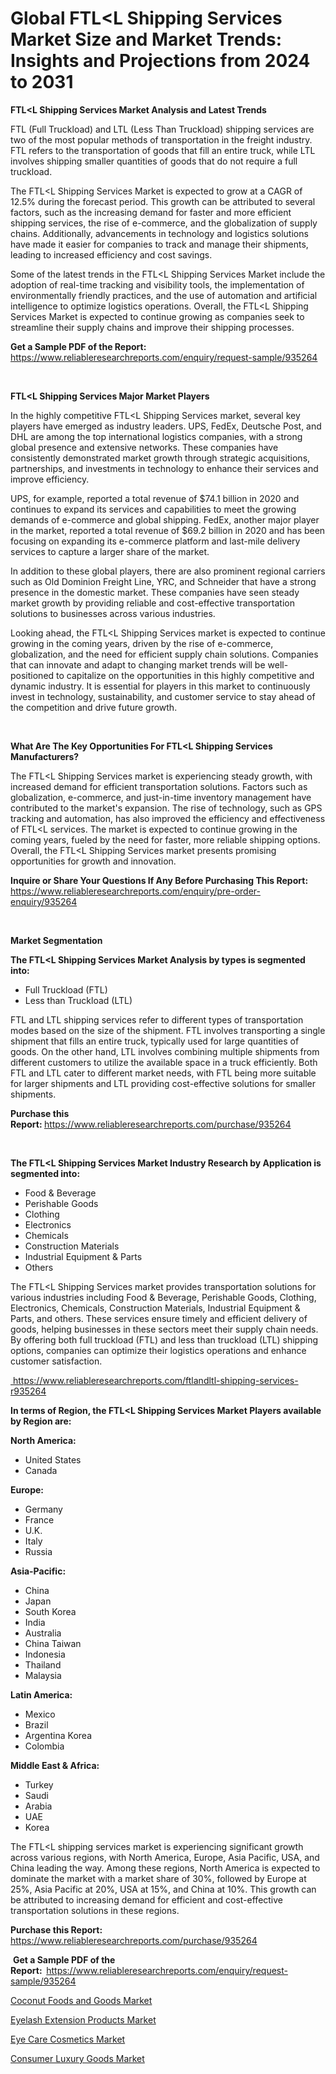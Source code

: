 <p><h1>Global FTL&LTL Shipping Services Market Size and Market Trends: Insights and Projections from 2024 to 2031</h1></p><p><strong>FTL&LTL Shipping Services Market Analysis and Latest Trends</strong></p>
<p><p>FTL (Full Truckload) and LTL (Less Than Truckload) shipping services are two of the most popular methods of transportation in the freight industry. FTL refers to the transportation of goods that fill an entire truck, while LTL involves shipping smaller quantities of goods that do not require a full truckload.</p><p>The FTL&LTL Shipping Services Market is expected to grow at a CAGR of 12.5% during the forecast period. This growth can be attributed to several factors, such as the increasing demand for faster and more efficient shipping services, the rise of e-commerce, and the globalization of supply chains. Additionally, advancements in technology and logistics solutions have made it easier for companies to track and manage their shipments, leading to increased efficiency and cost savings.</p><p>Some of the latest trends in the FTL&LTL Shipping Services Market include the adoption of real-time tracking and visibility tools, the implementation of environmentally friendly practices, and the use of automation and artificial intelligence to optimize logistics operations. Overall, the FTL&LTL Shipping Services Market is expected to continue growing as companies seek to streamline their supply chains and improve their shipping processes.</p></p>
<p><strong>Get a Sample PDF of the Report:&nbsp;</strong> <a href="https://www.reliableresearchreports.com/enquiry/request-sample/935264">https://www.reliableresearchreports.com/enquiry/request-sample/935264</a></p>
<p>&nbsp;</p>
<p><strong>FTL&LTL Shipping Services Major Market Players</strong></p>
<p><p>In the highly competitive FTL&LTL Shipping Services market, several key players have emerged as industry leaders. UPS, FedEx, Deutsche Post, and DHL are among the top international logistics companies, with a strong global presence and extensive networks. These companies have consistently demonstrated market growth through strategic acquisitions, partnerships, and investments in technology to enhance their services and improve efficiency.</p><p>UPS, for example, reported a total revenue of $74.1 billion in 2020 and continues to expand its services and capabilities to meet the growing demands of e-commerce and global shipping. FedEx, another major player in the market, reported a total revenue of $69.2 billion in 2020 and has been focusing on expanding its e-commerce platform and last-mile delivery services to capture a larger share of the market.</p><p>In addition to these global players, there are also prominent regional carriers such as Old Dominion Freight Line, YRC, and Schneider that have a strong presence in the domestic market. These companies have seen steady market growth by providing reliable and cost-effective transportation solutions to businesses across various industries.</p><p>Looking ahead, the FTL&LTL Shipping Services market is expected to continue growing in the coming years, driven by the rise of e-commerce, globalization, and the need for efficient supply chain solutions. Companies that can innovate and adapt to changing market trends will be well-positioned to capitalize on the opportunities in this highly competitive and dynamic industry. It is essential for players in this market to continuously invest in technology, sustainability, and customer service to stay ahead of the competition and drive future growth.</p></p>
<p>&nbsp;</p>
<p><strong>What Are The Key Opportunities For FTL&LTL Shipping Services Manufacturers?</strong></p>
<p><p>The FTL&LTL Shipping Services market is experiencing steady growth, with increased demand for efficient transportation solutions. Factors such as globalization, e-commerce, and just-in-time inventory management have contributed to the market's expansion. The rise of technology, such as GPS tracking and automation, has also improved the efficiency and effectiveness of FTL&LTL services. The market is expected to continue growing in the coming years, fueled by the need for faster, more reliable shipping options. Overall, the FTL&LTL Shipping Services market presents promising opportunities for growth and innovation.</p></p>
<p><strong>Inquire or Share Your Questions If Any Before Purchasing This Report:</strong> <a href="https://www.reliableresearchreports.com/enquiry/pre-order-enquiry/935264">https://www.reliableresearchreports.com/enquiry/pre-order-enquiry/935264</a></p>
<p>&nbsp;</p>
<p><strong>Market Segmentation</strong></p>
<p><strong>The FTL&LTL Shipping Services Market Analysis by types is segmented into:</strong></p>
<p><ul><li>Full Truckload (FTL)</li><li>Less than Truckload (LTL)</li></ul></p>
<p><p>FTL and LTL shipping services refer to different types of transportation modes based on the size of the shipment. FTL involves transporting a single shipment that fills an entire truck, typically used for large quantities of goods. On the other hand, LTL involves combining multiple shipments from different customers to utilize the available space in a truck efficiently. Both FTL and LTL cater to different market needs, with FTL being more suitable for larger shipments and LTL providing cost-effective solutions for smaller shipments.</p></p>
<p><strong>Purchase this Report:&nbsp;</strong><a href="https://www.reliableresearchreports.com/purchase/935264">https://www.reliableresearchreports.com/purchase/935264</a></p>
<p>&nbsp;</p>
<p><strong>The FTL&LTL Shipping Services Market Industry Research by Application is segmented into:</strong></p>
<p><ul><li>Food & Beverage</li><li>Perishable Goods</li><li>Clothing</li><li>Electronics</li><li>Chemicals</li><li>Construction Materials</li><li>Industrial Equipment & Parts</li><li>Others</li></ul></p>
<p><p>The FTL&LTL Shipping Services market provides transportation solutions for various industries including Food & Beverage, Perishable Goods, Clothing, Electronics, Chemicals, Construction Materials, Industrial Equipment & Parts, and others. These services ensure timely and efficient delivery of goods, helping businesses in these sectors meet their supply chain needs. By offering both full truckload (FTL) and less than truckload (LTL) shipping options, companies can optimize their logistics operations and enhance customer satisfaction.</p></p>
<p><a href="https://www.reliableresearchreports.com/ftlandltl-shipping-services-r935264">&nbsp;https://www.reliableresearchreports.com/ftlandltl-shipping-services-r935264</a></p>
<p><strong>In terms of Region, the FTL&LTL Shipping Services Market Players available by Region are:</strong></p>
<p>
    <p> <strong> North America: </strong>
        <ul>
            <li>United States</li>
            <li>Canada</li>
        </ul>
        </p> 
    <p> <strong> Europe: </strong>
        <ul>
            <li>Germany</li>
            <li>France</li>
            <li>U.K.</li>
            <li>Italy</li>
            <li>Russia</li>
        </ul>
        </p> 
    <p> <strong> Asia-Pacific: </strong>
        <ul>
            <li>China</li>
            <li>Japan</li>
            <li>South Korea</li>
            <li>India</li>
            <li>Australia</li>
            <li>China Taiwan</li>
            <li>Indonesia</li>
            <li>Thailand</li>
            <li>Malaysia</li>
        </ul>
        </p> 
    <p> <strong> Latin America: </strong>
        <ul>
            <li>Mexico</li>
            <li>Brazil</li>
            <li>Argentina Korea</li>
            <li>Colombia</li>
        </ul>
        </p> 
    <p> <strong> Middle East & Africa: </strong>
        <ul>
            <li>Turkey</li>
            <li>Saudi</li>
            <li>Arabia</li>
            <li>UAE</li>
            <li>Korea</li>
        </ul>
    </p>
    </p>
<p><p>The FTL&LTL shipping services market is experiencing significant growth across various regions, with North America, Europe, Asia Pacific, USA, and China leading the way. Among these regions, North America is expected to dominate the market with a market share of 30%, followed by Europe at 25%, Asia Pacific at 20%, USA at 15%, and China at 10%. This growth can be attributed to increasing demand for efficient and cost-effective transportation solutions in these regions.</p></p>
<p><strong>Purchase this Report: </strong><a href="https://www.reliableresearchreports.com/purchase/935264">https://www.reliableresearchreports.com/purchase/935264</a></p>
<p>&nbsp;<strong>Get a Sample PDF of the Report:&nbsp;&nbsp;</strong><a href="https://www.reliableresearchreports.com/enquiry/request-sample/935264">https://www.reliableresearchreports.com/enquiry/request-sample/935264</a></p>
<p><strong></strong></p>
<p><p><a href="https://github.com/EunaWiegad2023/Market-Research-Report-List-1/blob/main/coconut-foods-and-goods-market.md">Coconut Foods and Goods Market</a></p><p><a href="https://www.linkedin.com/pulse/eyelash-extension-products-market-outlook-industry-overview-rcpjf">Eyelash Extension Products Market</a></p><p><a href="https://www.linkedin.com/pulse/eye-care-cosmetics-market-analysis-its-cagr-segmentation-jswvf">Eye Care Cosmetics Market</a></p><p><a href="https://github.com/gracielawharr/Market-Research-Report-List-1/blob/main/consumer-luxury-goods-market.md">Consumer Luxury Goods Market</a></p></p>